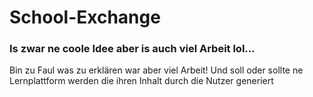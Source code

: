 # School-Exchange
### Is zwar ne coole Idee aber is auch viel Arbeit lol...
Bin zu Faul was zu erklären war aber viel Arbeit!
Und soll oder sollte ne Lernplattform werden die ihren Inhalt durch die Nutzer generiert
